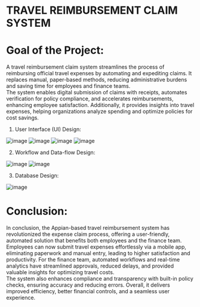 # TRAVEL REIMBURSEMENT CLAIM SYSTEM

# Goal of the Project:
A travel reimbursement claim system streamlines the process of reimbursing official travel expenses by automating and expediting claims. It replaces manual, paper-based methods, reducing administrative burdens and saving time for employees and finance teams.  
The system enables digital submission of claims with receipts, automates verification for policy compliance, and accelerates reimbursements, enhancing employee satisfaction. Additionally, it provides insights into travel expenses, helping organizations analyze spending and optimize policies for cost savings.

1. User Interface (UI) Design:

![image](https://github.com/user-attachments/assets/d3bca40c-caeb-4679-a097-e1aace881654)
![image](https://github.com/user-attachments/assets/21942156-a35f-4afb-bf06-73951289eebd)
![image](https://github.com/user-attachments/assets/e5f636e0-1525-4540-9c9b-9bbec486e2c4)
![image](https://github.com/user-attachments/assets/1eb9aa87-d98c-44db-84d8-0e42144f8040)

2. Workflow and Data-flow Design:

![image](https://github.com/user-attachments/assets/a25f7043-9b2e-4b62-b199-5deb50b4934b)
![image](https://github.com/user-attachments/assets/233205a6-5ad4-4c70-a698-cd4d8db04303)

3. Database Design:
   
![image](https://github.com/user-attachments/assets/3b0a310c-1776-4d87-9433-eedc55892237)


# Conclusion:
In conclusion, the Appian-based travel reimbursement system has revolutionized the expense claim process, offering a user-friendly, automated solution that benefits both employees and the finance team.  
Employees can now submit travel expenses effortlessly via a mobile app, eliminating paperwork and manual entry, leading to higher satisfaction and productivity. For the finance team, automated workflows and real-time analytics have streamlined approvals, reduced delays, and provided valuable insights for optimizing travel costs.  
The system also enhances compliance and transparency with built-in policy checks, ensuring accuracy and reducing errors. Overall, it delivers improved efficiency, better financial controls, and a seamless user experience.




